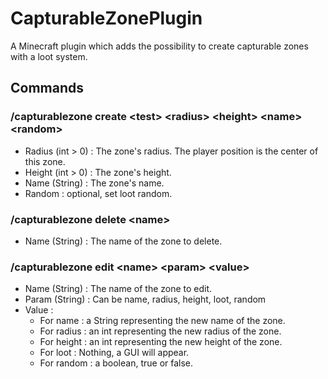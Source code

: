 # CapturableZonePlugin

A Minecraft plugin which adds the possibility to create capturable zones with a loot system.

## Commands

### /capturablezone create \<test> \<radius> \<height> \<name> \<random>
* Radius (int > 0) : The zone's radius. The player position is the center of this zone.
* Height (int > 0) : The zone's height.
* Name (String) : The zone's name.
* Random : optional, set loot random.

### /capturablezone delete \<name>
* Name (String) : The name of the zone to delete.

### /capturablezone edit \<name> \<param> \<value>
* Name (String) : The name of the zone to edit.
* Param (String) : Can be name, radius, height, loot, random
* Value :
  - For name : a String representing the new name of the zone.
  - For radius : an int representing the new radius of the zone.
  - For height : an int representing the new height of the zone.
  - For loot : Nothing, a GUI will appear.
  - For random : a boolean, true or false.
